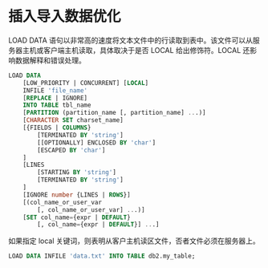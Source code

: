 # 插入导入数据优化

LOAD DATA 语句以非常高的速度将文本文件中的行读取到表中。该文件可以从服务器主机或客户端主机读取，具体取决于是否 LOCAL 给出修饰符。LOCAL 还影响数据解释和错误处理。

```SQL
LOAD DATA
    [LOW_PRIORITY | CONCURRENT] [LOCAL]
    INFILE 'file_name'
    [REPLACE | IGNORE]
    INTO TABLE tbl_name
    [PARTITION (partition_name [, partition_name] ...)]
    [CHARACTER SET charset_name]
    [{FIELDS | COLUMNS}
        [TERMINATED BY 'string']
        [[OPTIONALLY] ENCLOSED BY 'char']
        [ESCAPED BY 'char']
    ]
    [LINES
        [STARTING BY 'string']
        [TERMINATED BY 'string']
    ]
    [IGNORE number {LINES | ROWS}]
    [(col_name_or_user_var
        [, col_name_or_user_var] ...)]
    [SET col_name={expr | DEFAULT}
        [, col_name={expr | DEFAULT}] ...]
```


如果指定 local 关键词，则表明从客户主机读区文件，否者文件必须在服务器上。

```SQL
LOAD DATA INFILE 'data.txt' INTO TABLE db2.my_table;
```